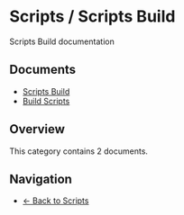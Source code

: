 # Scripts / Scripts Build

Scripts Build documentation

## Documents

- [Scripts Build](./README.md)
- [Build Scripts](./scripts-build.md)

## Overview

This category contains 2 documents.

## Navigation

- [← Back to Scripts](../)
